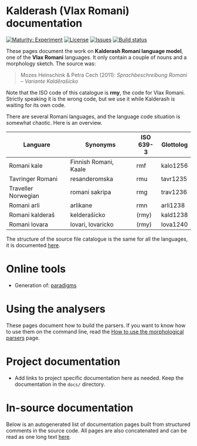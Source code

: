 # Kalderash (Vlax Romani) documentation

[![Maturity: Experiment](https://img.shields.io/badge/Maturity-Experiment-black.svg)](https://giellalt.github.io/MaturityClassification.html)
[![License](https://img.shields.io/github/license/giellalt/lang-rmy)](https://raw.githubusercontent.com/giellalt/lang-rmy/main/LICENSE)
[![Issues](https://img.shields.io/github/issues/giellalt/lang-rmy)](https://github.com/giellalt/lang-rmy/issues)
[![Build status](https://github.com/giellalt/lang-rmy/workflows/Speller%20CI+CD/badge.svg)](https://github.com/giellalt/lang-rmy/actions)

These pages document the work on **Kalderash Romani language model**, one of the **Vlax Romani** languages.
It only contain a couple of nouns and a morphology sketch. The source was:

> Mozes Heinschink & Petra Cech (2011): *Sprachbeschreibung Romani – Variante Kaldêrašicko*

Note that the ISO code of this catalogue is **rmy**, the code for Vlax
Romani. Strictly speaking it is the wrong code, but we use it while
Kalderash is waiting for its own code.

There are several Romani languages, and the language code situation is somewhat
chaotic. Here is an overview.


|   Languare | Synonyms | ISO<br/>639-3 | Glottolog
| --- | --- | --- | --- 
|  Romani kale | Finnish Romani, Kaale | rmf | kalo1256
|  Tavringer Romani | resanderomska | rmu |  tavr1235
|  Traveller Norwegian | romani sakripa | rmg | trav1236
|  Romani arli | arlikane | rmn | arli1238
|  Romani kalderaš | kelderašicko | (rmy) | kald1238
|  Romani lovara | lovari, lovaricko | (rmy) | lova1240

The structure of the source file catalogue is the same for all
the languages, it is documented [here](/infra/infraremake/NewinfraCatalogues.html).

# Online tools

* Generation of: [paradigms](http://giellatekno.uit.no/cgi/p-rmy.fi.html)

# Using the analysers

These pages document how to build the parsers. If you want to know
how to use them on the command line, read the
[How to use the morphological parsers](/tools/docu-sme-manual.html) page.

# Project documentation

* Add links to project specific documentation here as needed. Keep the documentation in the `docs/` directory.

# In-source documentation

Below is an autogenerated list of documentation pages built from structured comments in the source code. All pages are also concatenated and can be read as one long text [here](rmy.md).
